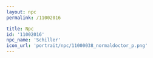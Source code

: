 ```yaml
---
layout: npc
permalink: /11002016

title: Npc
id: '11002016'
npc_name: 'Schiller'
icon_url: 'portrait/npc/11000038_normaldoctor_p.png'
---
```

